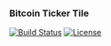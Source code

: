 ### Bitcoin Ticker Tile

[![Build Status](https://img.shields.io/travis/ashdavies/bitcoin-ticker-tile.svg)](https://travis-ci.org/ashdavies/bitcoin-ticker-tile)
[![License](https://img.shields.io/badge/license-apache%202.0-blue.svg)](https://github.com/ashdavies/bitcoin-ticker-tile/blob/master/LICENSE.txt)
